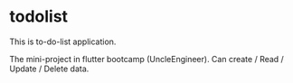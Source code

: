 # todolist
This is to-do-list application.

The mini-project in flutter bootcamp (UncleEngineer). Can create / Read / Update / Delete data.
